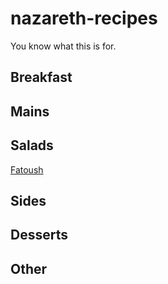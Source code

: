 # nazareth-recipes
You know what this is for.

## Breakfast

## Mains

## Salads
[Fatoush](Fatoush.md)

## Sides

## Desserts

## Other
